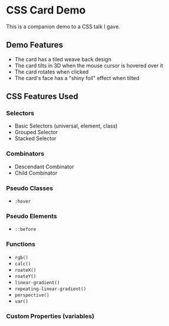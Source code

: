 # CSS Card Demo
This is a companion demo to a CSS talk I gave.

## Demo Features
* The card has a tiled weave back design
* The card tilts in 3D when the mouse cursor is hovered over it
* The card rotates when clicked
* The card's face has a "shiny foil" effect when tilted

## CSS Features Used
### Selectors
* Basic Selectors (universal, element, class)
* Grouped Selector
* Stacked Selector

### Combinators
* Descendant Combinator
* Child Combinator

### Pseudo Classes
* `:hover`

### Pseudo Elements
* `::before`

### Functions
* `rgb()`
* `calc()`
* `roateX()`
* `roateY()`
* `linear-gradient()`
* `repeating-linear-gradient()`
* `perspective()`
* `var()`

### Custom Properties (variables)
